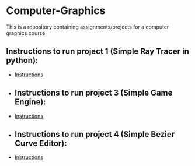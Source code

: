 # Computer-Graphics

This is a repository containing assignments/projects for a computer graphics course

## Instructions to run project 1 (Simple Ray Tracer in python):
- [Instructions](https://github.com/WillCodeStuff/Computer-Graphics/tree/7af1f259e16b15d724a198a795ed7019bc3eca8a/Ray%20Tracing/Project%201#readme)
- ## Instructions to run project 3 (Simple Game Engine):
- [Instructions](https://github.com/WillCodeStuff/Computer-Graphics/tree/08b3e4d720757b2caa39c2d4d1d06d68b58914a6/Dudunsparce_Game_Engine#readme)
- ## Instructions to run project 4 (Simple Bezier Curve Editor):
- [Instructions](https://github.com/WillCodeStuff/Computer-Graphics/blob/08b3e4d720757b2caa39c2d4d1d06d68b58914a6/Curves/README.md)
